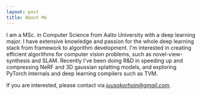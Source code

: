 ```yaml
---
layout: post
title: About Me
---
```

I am a MSc. in Computer Science from Aalto University with a deep learning major. I have extensive knowledge and passion for the whole deep learning stack from framework to algorithm development. I'm interested in creating efficient algorithms for computer vision problems, such as novel-view-synthesis and SLAM. Recently I've been doing R&D in speeding up and compressing NeRF and 3D gaussian splatting models, and exploring PyTorch internals and deep learning compilers such as TVM.

If you are interested, please contact via *<juusokorhoin@gmail.com>*.

